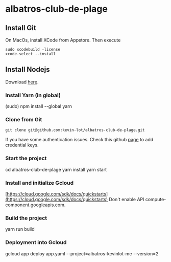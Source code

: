# albatros-club-de-plage

## Install Git
On MacOs, install XCode from Appstore. Then execute
```
sudo xcodebuild -license
xcode-select --install
```

## Install Nodejs
Download [here](https://nodejs.org/en/).

### Install Yarn (in global)
(sudo) npm install --global yarn

### Clone from Git
```
git clone git@github.com:kevin-lot/albatros-club-de-plage.git
```

If you have some authentication issues. Check this github [page](https://help.github.com/articles/connecting-to-github-with-ssh/) to add credential keys.

### Start the project
cd albatros-club-de-plage
yarn install
yarn start

### Install and initialize Gcloud
[https://cloud.google.com/sdk/docs/quickstarts](https://cloud.google.com/sdk/docs/quickstarts)
Don't enable API compute-component.googleapis.com.

### Build the project
yarn run build

### Deployment into Gcloud
gcloud app deploy app.yaml --project=albatros-kevinlot-me --version=2
